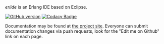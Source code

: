 *erlide* is an Erlang IDE based on Eclipse.

[![GitHub version](https://badge.fury.io/gh/erlide%2Ferlide.svg)](https://badge.fury.io/gh/erlang%2Ferlide_eclipse)
[![Codacy Badge](https://app.codacy.com/project/badge/Grade/eee58d52a96b4404809a9add5b60d5bd)](https://www.codacy.com/manual/vladdu/erlide_eclipse?utm_source=github.com&amp;utm_medium=referral&amp;utm_content=vladdu/erlide_eclipse&amp;utm_campaign=Badge_Grade)

Documentation may be found at [the project site](https://erlide.org/articles/index.html).
Everyone can submit documentation changes via push requests, look for the "Edit me on
Github" link on each page.
